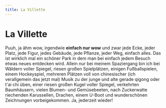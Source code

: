 ```yaml
---
title: La Villette
---
```


# La Villette

Puuh, ja ähm wow, irgendwie **einfach nur wow** und zwar jede Ecke, jeder Platz, jede Figur, jedes Gebäude, jede Pflanze, jeder Weg, einfach alles. Das ist wirklich mal ein schöner Park in dem man bei einfach jedem Besuch etwas neues entdecken wird. Allein nur bei meinem Spaziergang bin ich bei Wäldern voller Spiegel, riesen großen Spielplätzen, einigen Fußballspielen, einem Hockeyspiel, mehreren Plätzen voll von chinesischer (ich verallgemein das jetzt mal) Musik zu der junge und alte gerade qigong oder t'ai chi üben, einer riesen großen Kugel voller Spiegel, verkehrten Baumhäusern, vielen Blumen- und Gemüsebeeten, nach Zuckerwatte riechenden Karussellen, Drachen, einem U-Boot und wunderschönen Zeichnungen vorbeigekommen. Ja, jederzeit wieder!

<AnImage src="paris/la-villette-1.jpg" alt="La Villette" class="mb-5" />
<AnImage src="paris/la-villette-2.jpg" alt="La Villette" class="mb-5" />
<AnImage src="paris/la-villette-3.jpg" alt="La Villette" class="mb-5" />
<AnImage src="paris/la-villette-4.jpg" alt="La Villette" class="mb-5" />
<AnImage src="paris/la-villette-5.jpg" alt="La Villette" class="mb-5" />
<AnImage src="paris/la-villette-6.jpg" alt="La Villette" class="mb-5" />
<AnImage src="paris/la-villette-7.jpg" alt="La Villette" class="mb-5" />